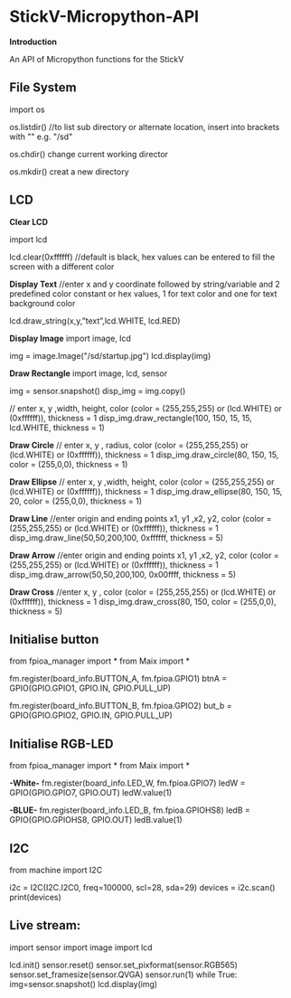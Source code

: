 # StickV-Micropython-API

**Introduction**

An API of Micropython functions for the StickV

## File System
import os

os.listdir() //to list sub directory or alternate location, insert into brackets with "" e.g. "/sd"

os.chdir() change current working director

os.mkdir() creat a new directory

## LCD

**Clear LCD**

import lcd

lcd.clear(0xffffff) //default is black, hex values can be entered to fill the screen with a different color

**Display Text** 
//enter x and y coordinate followed by string/variable and 2 predefined color constant or hex values, 
1 for text color and one for text background color

lcd.draw_string(x,y,”text”,lcd.WHITE, lcd.RED)

**Display Image**
import image, lcd

img = image.Image("/sd/startup.jpg")
lcd.display(img)

**Draw Rectangle**
import image, lcd, sensor

img = sensor.snapshot()
disp_img = img.copy()

// enter x, y ,width, height, color (color = (255,255,255) or (lcd.WHITE) or (0xffffff)), thickness = 1
disp_img.draw_rectangle(100, 150, 15, 15, lcd.WHITE, thickness = 1)

**Draw Circle**
// enter x, y , radius, color (color = (255,255,255) or (lcd.WHITE) or (0xffffff)), thickness = 1
disp_img.draw_circle(80, 150, 15, color = (255,0,0), thickness = 1)

**Draw Ellipse**
// enter x, y ,width, height, color (color = (255,255,255) or (lcd.WHITE) or (0xffffff)), thickness = 1
disp_img.draw_ellipse(80, 150, 15, 20, color = (255,0,0), thickness = 1)

**Draw Line**
//enter origin and ending points  x1, y1 ,x2, y2, color (color = (255,255,255) or (lcd.WHITE) or (0xffffff)), thickness = 1
disp_img.draw_line(50,50,200,100, 0xffffff, thickness = 5)

**Draw Arrow**
//enter origin and ending points  x1, y1 ,x2, y2, color (color = (255,255,255) or (lcd.WHITE) or (0xffffff)), thickness = 1
disp_img.draw_arrow(50,50,200,100, 0x00ffff, thickness = 5)

**Draw Cross**
//enter x, y , color (color = (255,255,255) or (lcd.WHITE) or (0xffffff)), thickness = 1
disp_img.draw_cross(80, 150, color = (255,0,0), thickness = 5)

## Initialise button

from fpioa_manager import *
from Maix import *

fm.register(board_info.BUTTON_A, fm.fpioa.GPIO1)
btnA = GPIO(GPIO.GPIO1, GPIO.IN, GPIO.PULL_UP)

fm.register(board_info.BUTTON_B, fm.fpioa.GPIO2)
but_b = GPIO(GPIO.GPIO2, GPIO.IN, GPIO.PULL_UP)

## Initialise RGB-LED

from fpioa_manager import *
from Maix import *

**-White-**
fm.register(board_info.LED_W, fm.fpioa.GPIO7)
ledW = GPIO(GPIO.GPIO7, GPIO.OUT) 
ledW.value(1)

**-BLUE-**
fm.register(board_info.LED_B, fm.fpioa.GPIOHS8)
ledB = GPIO(GPIO.GPIOHS8, GPIO.OUT) 
ledB.value(1)

## I2C

from machine import I2C

i2c = I2C(I2C.I2C0, freq=100000, scl=28, sda=29)
devices = i2c.scan()
print(devices)

## Live stream:
import sensor
import image
import lcd

lcd.init()
sensor.reset()
sensor.set_pixformat(sensor.RGB565)
sensor.set_framesize(sensor.QVGA)
sensor.run(1)
while True:
    img=sensor.snapshot()
    lcd.display(img)


